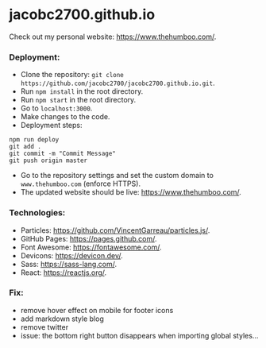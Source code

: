 # jacobc2700.github.io

Check out my personal website: https://www.thehumboo.com/.

### Deployment:

- Clone the repository: `git clone https://github.com/jacobc2700/jacobc2700.github.io.git`.
- Run `npm install` in the root directory.
- Run `npm start` in the root directory.
- Go to `localhost:3000`.
- Make changes to the code.
- Deployment steps:

```
npm run deploy
git add .
git commit -m "Commit Message"
git push origin master
```

- Go to the repository settings and set the custom domain to `www.thehumboo.com` (enforce HTTPS).
- The updated website should be live: https://www.thehumboo.com/.

### Technologies:

- Particles: https://github.com/VincentGarreau/particles.js/.
- GitHub Pages: https://pages.github.com/.
- Font Awesome: https://fontawesome.com/.
- Devicons: https://devicon.dev/.
- Sass: https://sass-lang.com/.
- React: https://reactjs.org/.

### Fix:

- remove hover effect on mobile for footer icons
- add markdown style blog
- remove twitter
- issue: the bottom right button disappears when importing global styles...
